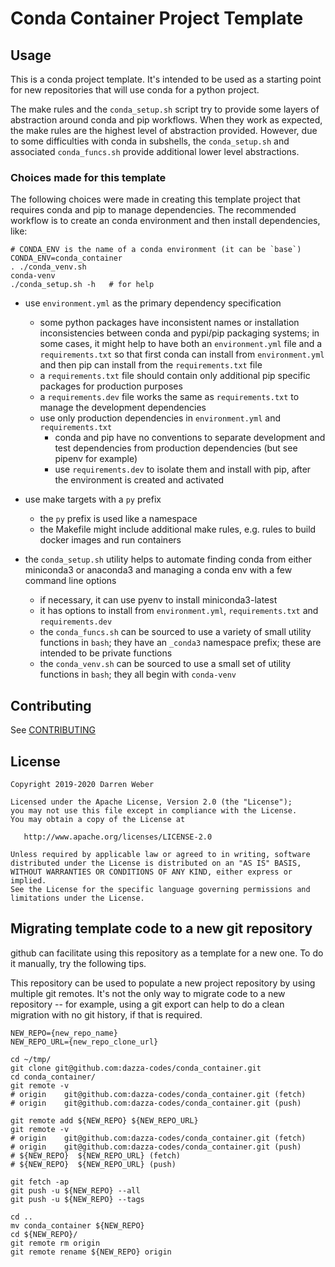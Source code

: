 # Conda Container Project Template

## Usage

This is a conda project template.  It's intended to be used as a starting point
for new repositories that will use conda for a python project.

The make rules and the `conda_setup.sh` script try to provide some layers of
abstraction around conda and pip workflows.  When they work as expected, the
make rules are the highest level of abstraction provided.  However, due to some
difficulties with conda in subshells, the `conda_setup.sh` and associated
`conda_funcs.sh` provide additional lower level abstractions.

### Choices made for this template

The following choices were made in creating this template project that
requires conda and pip to manage dependencies.  The recommended workflow
is to create an conda environment and then install dependencies, like:

```shell
# CONDA_ENV is the name of a conda environment (it can be `base`)
CONDA_ENV=conda_container
. ./conda_venv.sh
conda-venv
./conda_setup.sh -h   # for help
```

- use `environment.yml` as the primary dependency specification
  - some python packages have inconsistent names or installation inconsistencies
    between conda and pypi/pip packaging systems; in some cases, it might help
    to have both an `environment.yml` file and a `requirements.txt` so that
    first conda can install from `environment.yml` and then pip can install from
    the `requirements.txt` file
  - a `requirements.txt` file should contain only additional pip specific
    packages for production purposes
  - a `requirements.dev` file works the same as `requirements.txt` to
    manage the development dependencies
  - use only production dependencies in `environment.yml` and `requirements.txt`
    - conda and pip have no conventions to separate development and test
      dependencies from production dependencies (but see pipenv for example)
    - use `requirements.dev` to isolate them and install with pip, after
      the environment is created and activated

- use make targets with a `py` prefix
  - the `py` prefix is used like a namespace
  - the Makefile might include additional make rules, e.g.
    rules to build docker images and run containers

- the `conda_setup.sh` utility helps to automate finding conda from
  either miniconda3 or anaconda3 and managing a conda env with a
  few command line options
  - if necessary, it can use pyenv to install miniconda3-latest
  - it has options to install from `environment.yml`, `requirements.txt`
    and `requirements.dev`
  - the `conda_funcs.sh` can be sourced to use a variety of small
    utility functions in `bash`; they have an `_conda3` namespace
    prefix; these are intended to be private functions
  - the `conda_venv.sh` can be sourced to use a small set of
    utility functions in `bash`; they all begin with `conda-venv`

## Contributing

See [CONTRIBUTING](CONTRIBUTING.md)

## License

```text
Copyright 2019-2020 Darren Weber

Licensed under the Apache License, Version 2.0 (the "License");
you may not use this file except in compliance with the License.
You may obtain a copy of the License at

   http://www.apache.org/licenses/LICENSE-2.0

Unless required by applicable law or agreed to in writing, software
distributed under the License is distributed on an "AS IS" BASIS,
WITHOUT WARRANTIES OR CONDITIONS OF ANY KIND, either express or implied.
See the License for the specific language governing permissions and
limitations under the License.
```

## Migrating template code to a new git repository

github can facilitate using this repository as a template for a new one. To
do it manually, try the following tips.

This repository can be used to populate a new project repository by using
multiple git remotes.  It's not the only way to migrate code to a new repository
-- for example, using a git export can help to do a clean migration with no git
history, if that is required.

```shell
NEW_REPO={new_repo_name}
NEW_REPO_URL={new_repo_clone_url}

cd ~/tmp/
git clone git@github.com:dazza-codes/conda_container.git
cd conda_container/
git remote -v
# origin    git@github.com:dazza-codes/conda_container.git (fetch)
# origin    git@github.com:dazza-codes/conda_container.git (push)

git remote add ${NEW_REPO} ${NEW_REPO_URL}
git remote -v
# origin    git@github.com:dazza-codes/conda_container.git (fetch)
# origin    git@github.com:dazza-codes/conda_container.git (push)
# ${NEW_REPO}  ${NEW_REPO_URL} (fetch)
# ${NEW_REPO}  ${NEW_REPO_URL} (push)

git fetch -ap
git push -u ${NEW_REPO} --all
git push -u ${NEW_REPO} --tags

cd ..
mv conda_container ${NEW_REPO}
cd ${NEW_REPO}/
git remote rm origin
git remote rename ${NEW_REPO} origin
```
